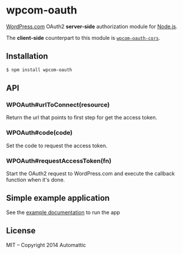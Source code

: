 # wpcom-oauth

[WordPress.com](http://wordpress.com) OAuth2 **server-side** authorization module for
[Node.js](http://www.nodejs.org).

The **client-side** counterpart to this module is
[`wpcom-oauth-cors`](https://github.com/Automattic/wpcom-oauth-cors).

## Installation

```bash
$ npm install wpcom-oauth
```

## API

### WPOAuth#urlToConnect(resource)

Return the url that points to first step for get the access token.

### WPOAuth#code(code)

Set the code to request the access token.

### WPOAuth#requestAccessToken(fn)

Start the OAuth2 request to WordPress.com and execute the callback function when it's done.

## Simple example application

See the [example documentation](./example/Readme.md) to run the app

## License

MIT – Copyright 2014 Automattic

